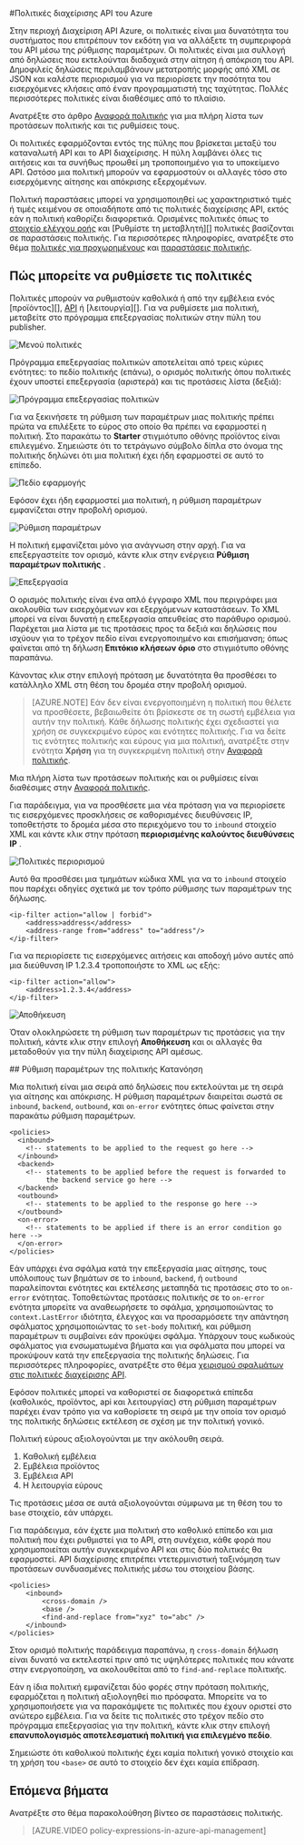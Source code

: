 <properties 
    pageTitle="Πολιτικές διαχείρισης Azure API | Microsoft Azure" 
    description="Μάθετε πώς μπορείτε να δημιουργήσετε, να επεξεργαστείτε και ρύθμιση παραμέτρων πολιτικών API διαχείρισης." 
    services="api-management" 
    documentationCenter="" 
    authors="steved0x" 
    manager="erikre" 
    editor=""/>

<tags 
    ms.service="api-management" 
    ms.workload="mobile" 
    ms.tgt_pltfrm="na" 
    ms.devlang="na" 
    ms.topic="article" 
    ms.date="10/25/2016" 
    ms.author="sdanie"/>


#<a name="policies-in-azure-api-management"></a>Πολιτικές διαχείρισης API του Azure

Στην περιοχή Διαχείριση API Azure, οι πολιτικές είναι μια δυνατότητα του συστήματος που επιτρέπουν τον εκδότη για να αλλάξετε τη συμπεριφορά του API μέσω της ρύθμισης παραμέτρων. Οι πολιτικές είναι μια συλλογή από δηλώσεις που εκτελούνται διαδοχικά στην αίτηση ή απόκριση του API. Δημοφιλείς δηλώσεις περιλαμβάνουν μετατροπής μορφής από XML σε JSON και καλέστε περιορισμού για να περιορίσετε την ποσότητα του εισερχόμενες κλήσεις από έναν προγραμματιστή της ταχύτητας. Πολλές περισσότερες πολιτικές είναι διαθέσιμες από το πλαίσιο.

Ανατρέξτε στο άρθρο [Αναφορά πολιτικής][] για μια πλήρη λίστα των προτάσεων πολιτικής και τις ρυθμίσεις τους.

Οι πολιτικές εφαρμόζονται εντός της πύλης που βρίσκεται μεταξύ του καταναλωτή API και το API διαχείρισης. Η πύλη λαμβάνει όλες τις αιτήσεις και τα συνήθως προωθεί μη τροποποιημένο για το υποκείμενο API. Ωστόσο μια πολιτική μπορούν να εφαρμοστούν οι αλλαγές τόσο στο εισερχόμενης αίτησης και απόκρισης εξερχομένων.

Πολιτική παραστάσεις μπορεί να χρησιμοποιηθεί ως χαρακτηριστικό τιμές ή τιμές κειμένου σε οποιαδήποτε από τις πολιτικές διαχείρισης API, εκτός εάν η πολιτική καθορίζει διαφορετικά. Ορισμένες πολιτικές όπως το [στοιχείο ελέγχου ροής][] και [Ρυθμίστε τη μεταβλητή][] πολιτικές βασίζονται σε παραστάσεις πολιτικής. Για περισσότερες πληροφορίες, ανατρέξτε στο θέμα [πολιτικές για προχωρημένους][] και [παραστάσεις πολιτικής][].

## <a name="scopes"> </a>Πώς μπορείτε να ρυθμίσετε τις πολιτικές
Πολιτικές μπορούν να ρυθμιστούν καθολικά ή από την εμβέλεια ενός [προϊόντος][], [API][] ή [λειτουργία][]. Για να ρυθμίσετε μια πολιτική, μεταβείτε στο πρόγραμμα επεξεργασίας πολιτικών στην πύλη του publisher.

![Μενού πολιτικές][policies-menu]

Πρόγραμμα επεξεργασίας πολιτικών αποτελείται από τρεις κύριες ενότητες: το πεδίο πολιτικής (επάνω), ο ορισμός πολιτικής όπου πολιτικές έχουν υποστεί επεξεργασία (αριστερά) και τις προτάσεις λίστα (δεξιά):

![Πρόγραμμα επεξεργασίας πολιτικών][policies-editor]

Για να ξεκινήσετε τη ρύθμιση των παραμέτρων μιας πολιτικής πρέπει πρώτα να επιλέξετε το εύρος στο οποίο θα πρέπει να εφαρμοστεί η πολιτική. Στο παρακάτω το **Starter** στιγμιότυπο οθόνης προϊόντος είναι επιλεγμένο. Σημειώστε ότι το τετράγωνο σύμβολο δίπλα στο όνομα της πολιτικής δηλώνει ότι μια πολιτική έχει ήδη εφαρμοστεί σε αυτό το επίπεδο.

![Πεδίο εφαρμογής][policies-scope]

Εφόσον έχει ήδη εφαρμοστεί μια πολιτική, η ρύθμιση παραμέτρων εμφανίζεται στην προβολή ορισμού.

![Ρύθμιση παραμέτρων][policies-configure]

Η πολιτική εμφανίζεται μόνο για ανάγνωση στην αρχή. Για να επεξεργαστείτε τον ορισμό, κάντε κλικ στην ενέργεια **Ρύθμιση παραμέτρων πολιτικής** .

![Επεξεργασία][policies-edit]

Ο ορισμός πολιτικής είναι ένα απλό έγγραφο XML που περιγράφει μια ακολουθία των εισερχόμενων και εξερχόμενων καταστάσεων. Το XML μπορεί να είναι δυνατή η επεξεργασία απευθείας στο παράθυρο ορισμού. Παρέχεται μια λίστα με τις προτάσεις προς τα δεξιά και δηλώσεις που ισχύουν για το τρέχον πεδίο είναι ενεργοποιημένο και επισήμανση; όπως φαίνεται από τη δήλωση **Επιτόκιο κλήσεων όριο** στο στιγμιότυπο οθόνης παραπάνω.

Κάνοντας κλικ στην επιλογή πρόταση με δυνατότητα θα προσθέσει το κατάλληλο XML στη θέση του δρομέα στην προβολή ορισμού. 

>[AZURE.NOTE] Εάν δεν είναι ενεργοποιημένη η πολιτική που θέλετε να προσθέσετε, βεβαιωθείτε ότι βρίσκεστε σε τη σωστή εμβέλεια για αυτήν την πολιτική. Κάθε δήλωσης πολιτικής έχει σχεδιαστεί για χρήση σε συγκεκριμένο εύρος και ενότητες πολιτικής. Για να δείτε τις ενότητες πολιτικής και εύρους για μια πολιτική, ανατρέξτε στην ενότητα **Χρήση** για τη συγκεκριμένη πολιτική στην [Αναφορά πολιτικής][].

Μια πλήρη λίστα των προτάσεων πολιτικής και οι ρυθμίσεις είναι διαθέσιμες στην [Αναφορά πολιτικής][].

Για παράδειγμα, για να προσθέσετε μια νέα πρόταση για να περιορίσετε τις εισερχόμενες προσκλήσεις σε καθορισμένες διευθύνσεις IP, τοποθετήστε το δρομέα μέσα στο περιεχόμενο του το `inbound` στοιχείο XML και κάντε κλικ στην πρόταση **περιορισμένης καλούντος διευθύνσεις IP** .

![Πολιτικές περιορισμού][policies-restrict]

Αυτό θα προσθέσει μια τμημάτων κώδικα XML για να το `inbound` στοιχείο που παρέχει οδηγίες σχετικά με τον τρόπο ρύθμισης των παραμέτρων της δήλωσης.

    <ip-filter action="allow | forbid">
        <address>address</address>
        <address-range from="address" to="address"/>
    </ip-filter>

Για να περιορίσετε τις εισερχόμενες αιτήσεις και αποδοχή μόνο αυτές από μια διεύθυνση IP 1.2.3.4 τροποποιήστε το XML ως εξής:

    <ip-filter action="allow">
        <address>1.2.3.4</address>
    </ip-filter>

![Αποθήκευση][policies-save]

Όταν ολοκληρώσετε τη ρύθμιση των παραμέτρων τις προτάσεις για την πολιτική, κάντε κλικ στην επιλογή **Αποθήκευση** και οι αλλαγές θα μεταδοθούν για την πύλη διαχείρισης API αμέσως.

##<a name="sections"> </a>Ρύθμιση παραμέτρων της πολιτικής Κατανόηση

Μια πολιτική είναι μια σειρά από δηλώσεις που εκτελούνται με τη σειρά για αίτησης και απόκρισης. Η ρύθμιση παραμέτρων διαιρείται σωστά σε `inbound`, `backend`, `outbound`, και `on-error` ενότητες όπως φαίνεται στην παρακάτω ρύθμιση παραμέτρων.

    <policies>
      <inbound>
        <!-- statements to be applied to the request go here -->
      </inbound>
      <backend>
        <!-- statements to be applied before the request is forwarded to 
             the backend service go here -->
      </backend>
      <outbound>
        <!-- statements to be applied to the response go here -->
      </outbound>
      <on-error>
        <!-- statements to be applied if there is an error condition go here -->
      </on-error>
    </policies> 

Εάν υπάρχει ένα σφάλμα κατά την επεξεργασία μιας αίτησης, τους υπόλοιπους των βημάτων σε το `inbound`, `backend`, ή `outbound` παραλείπονται ενότητες και εκτέλεσης μεταπηδά τις προτάσεις στο το `on-error` ενότητας. Τοποθετώντας προτάσεις πολιτικής σε το `on-error` ενότητα μπορείτε να αναθεωρήσετε το σφάλμα, χρησιμοποιώντας το `context.LastError` ιδιότητα, έλεγχος και να προσαρμόσετε την απάντηση σφάλματος χρησιμοποιώντας το `set-body` πολιτική, και ρύθμιση παραμέτρων τι συμβαίνει εάν προκύψει σφάλμα. Υπάρχουν τους κωδικούς σφάλματος για ενσωματωμένα βήματα και για σφάλματα που μπορεί να προκύψουν κατά την επεξεργασία της πολιτικής δηλώσεις. Για περισσότερες πληροφορίες, ανατρέξτε στο θέμα [χειρισμού σφαλμάτων στις πολιτικές διαχείρισης API](https://msdn.microsoft.com/library/azure/mt629506.aspx).

Εφόσον πολιτικές μπορεί να καθοριστεί σε διαφορετικά επίπεδα (καθολικός, προϊόντος, api και λειτουργίας) στη ρύθμιση παραμέτρων παρέχει έναν τρόπο για να καθορίσετε τη σειρά με την οποία τον ορισμό της πολιτικής δηλώσεις εκτέλεση σε σχέση με την πολιτική γονικό. 

Πολιτική εύρους αξιολογούνται με την ακόλουθη σειρά.

1. Καθολική εμβέλεια
2. Εμβέλεια προϊόντος
3. Εμβέλεια API
4. Η λειτουργία εύρους

Τις προτάσεις μέσα σε αυτά αξιολογούνται σύμφωνα με τη θέση του το `base` στοιχείο, εάν υπάρχει.

Για παράδειγμα, εάν έχετε μια πολιτική στο καθολικό επίπεδο και μια πολιτική που έχει ρυθμιστεί για το API, στη συνέχεια, κάθε φορά που χρησιμοποιείται αυτήν συγκεκριμένο API και στις δύο πολιτικές θα εφαρμοστεί. API διαχείρισης επιτρέπει ντετερμινιστική ταξινόμηση των προτάσεων συνδυασμένες πολιτικής μέσω του στοιχείου βάσης. 

    <policies>
        <inbound>
            <cross-domain />
            <base />
            <find-and-replace from="xyz" to="abc" />
        </inbound>
    </policies>

Στον ορισμό πολιτικής παράδειγμα παραπάνω, η `cross-domain` δήλωση είναι δυνατό να εκτελεστεί πριν από τις υψηλότερες πολιτικές που κάνατε στην ενεργοποίηση, να ακολουθείται από το `find-and-replace` πολιτικής.

Εάν η ίδια πολιτική εμφανίζεται δύο φορές στην πρόταση πολιτικής, εφαρμόζεται η πολιτική αξιολογηθεί πιο πρόσφατα. Μπορείτε να το χρησιμοποιήσετε για να παρακάμψετε τις πολιτικές που έχουν οριστεί στο ανώτερο εμβέλεια. Για να δείτε τις πολιτικές στο τρέχον πεδίο στο πρόγραμμα επεξεργασίας για την πολιτική, κάντε κλικ στην επιλογή **επανυπολογισμός αποτελεσματική πολιτική για επιλεγμένο πεδίο**.

Σημειώστε ότι καθολικού πολιτικής έχει καμία πολιτική γονικό στοιχείο και τη χρήση του `<base>` σε αυτό το στοιχείο δεν έχει καμία επίδραση. 

## <a name="next-steps"></a>Επόμενα βήματα

Ανατρέξτε στο θέμα παρακολούθηση βίντεο σε παραστάσεις πολιτικής.

> [AZURE.VIDEO policy-expressions-in-azure-api-management]

[Αναφορά πολιτικής]: api-management-policy-reference.md
[Προϊόν]: api-management-howto-add-products.md
[API]: api-management-howto-add-products.md#add-apis 
[Η λειτουργία]: api-management-howto-add-operations.md

[Πολιτικές για προχωρημένους]: https://msdn.microsoft.com/library/azure/dn894085.aspx
[Στοιχείο ελέγχου ροής]: https://msdn.microsoft.com/library/azure/dn894085.aspx#choose
[Ορισμός μεταβλητής]: https://msdn.microsoft.com/library/azure/dn894085.aspx#set_variable
[Παραστάσεις πολιτικής]: https://msdn.microsoft.com/library/azure/dn910913.aspx

[policies-menu]: ./media/api-management-howto-policies/api-management-policies-menu.png
[policies-editor]: ./media/api-management-howto-policies/api-management-policies-editor.png
[policies-scope]: ./media/api-management-howto-policies/api-management-policies-scope.png
[policies-configure]: ./media/api-management-howto-policies/api-management-policies-configure.png
[policies-edit]: ./media/api-management-howto-policies/api-management-policies-edit.png
[policies-restrict]: ./media/api-management-howto-policies/api-management-policies-restrict.png
[policies-save]: ./media/api-management-howto-policies/api-management-policies-save.png
